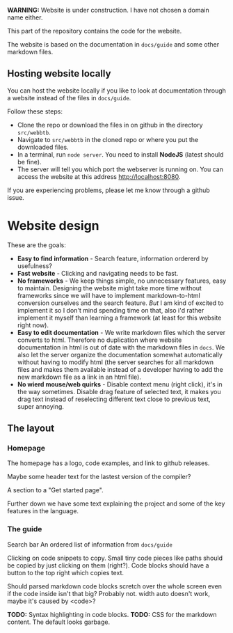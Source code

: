 **WARNING:** Website is under construction. I have not chosen a domain name either.

This part of the repository contains the code for the website.

The website is based on the documentation in `docs/guide` and some other markdown files.

## Hosting website locally
You can host the website locally if you like to look at documentation through a website instead of the files in `docs/guide`.

Follow these steps:
- Clone the repo or download the files in on github in the directory `src/webbtb`.
- Navigate to `src/webbtb` in the cloned repo or where you put the downloaded files.
- In a terminal, run `node server`. You need to install **NodeJS** (latest should be fine).
- The server will tell you which port the webserver is running on. You can access the website at this address [http://localhost:8080](http://localhost:8080).

If you are experiencing problems, please let me know through a github issue.

# Website design
These are the goals:
- **Easy to find information** - Search feature, information ordererd by usefulness?
- **Fast website** - Clicking and navigating needs to be fast.
- **No frameworks** - We keep things simple, no unnecessary features, easy to maintain. Designing the website might take more time without frameworks since we will have to implement markdown-to-html conversion ourselves and the search feature. *But* I am kind of excited to implement it so I don't mind spending time on that, also i'd rather implement it myself than learning a framework (at least for this website right now).
- **Easy to edit documentation** - We write markdown files which the server converts to html. Therefore no duplication where website documentation in html is out of date with the markdown files in `docs`. We also let the server organize the documentation somewhat automatically without having to modify html (the server searches for all markdown files and makes them available instead of a developer having to add the new markdown file as a link in an html file).
- **No wierd mouse/web quirks** - Disable context menu (right click), it's in the way sometimes. Disable drag feature of selected text, it makes you drag text instead of reselecting different text close to previous text, super annoying.

## The layout
### Homepage
The homepage has a logo, code examples, and link to github releases.

Maybe some header text for the lastest version of the compiler?

A section to a "Get started page".

Further down we have some text explaining the project and some of the key features in the language.

### The guide
Search bar
An ordered list of information from `docs/guide`

Clicking on code snippets to copy. Small tiny code pieces like paths should be copied by just clicking on them (right?). Code blocks should have a button to the top right which copies text.

Should parsed markdown code blocks scretch over the whole screen even if the code inside isn't that big? Probably not. width auto doesn't work, maybe it's caused by \<code\>?

**TODO:** Syntax highlighting in code blocks.
**TODO:** CSS for the markdown content. The default looks garbage.